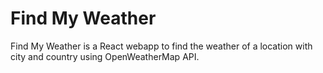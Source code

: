 # Find My Weather
Find My Weather is a React webapp to find the weather of a location with city and country using OpenWeatherMap API.

